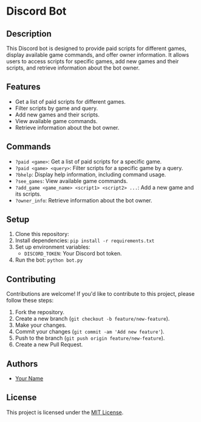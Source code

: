 # Discord Bot

## Description
This Discord bot is designed to provide paid scripts for different games, display available game commands, and offer owner information. It allows users to access scripts for specific games, add new games and their scripts, and retrieve information about the bot owner.

## Features
- Get a list of paid scripts for different games.
- Filter scripts by game and query.
- Add new games and their scripts.
- View available game commands.
- Retrieve information about the bot owner.

## Commands
- `?paid <game>`: Get a list of paid scripts for a specific game.
- `?paid <game> <query>`: Filter scripts for a specific game by a query.
- `?bhelp`: Display help information, including command usage.
- `?see_games`: View available game commands.
- `?add_game <game_name> <script1> <script2> ...`: Add a new game and its scripts.
- `?owner_info`: Retrieve information about the bot owner.

## Setup
1. Clone this repository:
2. Install dependencies: `pip install -r requirements.txt`
3. Set up environment variables:
   - `DISCORD_TOKEN`: Your Discord bot token.
4. Run the bot: `python bot.py`

## Contributing
Contributions are welcome! If you'd like to contribute to this project, please follow these steps:
1. Fork the repository.
2. Create a new branch (`git checkout -b feature/new-feature`).
3. Make your changes.
4. Commit your changes (`git commit -am 'Add new feature'`).
5. Push to the branch (`git push origin feature/new-feature`).
6. Create a new Pull Request.

## Authors
- [Your Name](https://github.com/JudeCR)

## License
This project is licensed under the [MIT License](https://opensource.org/licenses/MIT).

